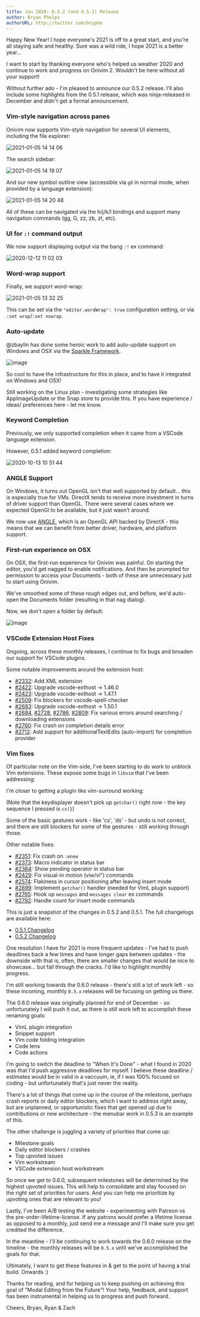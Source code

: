 ```yaml
---
title: Jan 2020: 0.5.2 (and 0.5.1) Release
author: Bryan Phelps
authorURL: http://twitter.com/bryphe
---
```


Happy New Year! I hope everyone's 2021 is off to a great start,
and you're all staying safe and healthy. Sure was a wild ride, I hope 2021 is a better year...

I want to start by thanking everyone who's helped us weather 2020 and
continue to work and progress on Onivim 2. Wouldn't be here without all
your support!

Without further ado - I'm pleased to announce our 0.5.2 release. I'll also
include some highlights from the 0.5.1 release, which was ninja-released in December and didn't get a formal announcement.

### Vim-style navigation across panes

Onivim now supports Vim-style navigation for several UI elements, including the file explorer:

![2021-01-05 14 14 06](https://user-images.githubusercontent.com/13532591/103705920-bd850c00-4f60-11eb-85db-7defd455a3b3.gif)

The search sidebar:

![2021-01-05 14 19 07](https://user-images.githubusercontent.com/13532591/103706186-4d2aba80-4f61-11eb-810e-3218169a38ff.gif)

And our new symbol outline view (accessible via `gO` in normal mode, when provided by a language extension):

![2021-01-05 14 20 48](https://user-images.githubusercontent.com/13532591/103706229-60d62100-4f61-11eb-862a-c8fc96175c8b.gif)

All of these can be navigated via the <C-w>h/j/k/l bindings and support many navigation commands (gg, G, zz, zb, zt, etc).

### UI for `:!` command output

We now support displaying output via the bang `:!` ex command:

![2020-12-12 11 02 03](https://user-images.githubusercontent.com/13532591/101992626-a573e280-3c69-11eb-9e58-61c6e8b2d4d9.gif)

### Word-wrap support

Finally, we support word-wrap:

![2021-01-05 13 32 25](https://user-images.githubusercontent.com/13532591/103701348-b529d280-4f5a-11eb-92bd-d4e480102349.gif)

This can be set via the `"editor.wordWrap": true` configuration setting, or via `:set wrap`/`:set nowrap`.

### Auto-update

@zbaylin has done some heroic work to add auto-update support on Windows and OSX via the [Sparkle Framework](https://sparkle-project.org/).

![image](https://user-images.githubusercontent.com/13532591/103708394-5cac0280-4f65-11eb-9536-d05f39d35f90.png)

So cool to have the infrastructure for this in place, and to have it integrated on Windows and OSX! 

Still working on the Linux plan - investigating some strategies like AppImageUpdate or the Snap store to provide this.
If you have experience / ideas/ preferences here - let me know.

### Keyword Completion

Previously, we only supported completion when it came from a VSCode language extension.

However, 0.5.1 added keyword completion:

![2020-10-13 10 51 44](https://user-images.githubusercontent.com/13532591/95897458-6fd27c00-0d42-11eb-8141-700e84f0f18f.gif)

### ANGLE Support

On Windows, it turns out OpenGL isn't that well supported by default... this
is especially true for VMs. DirectX tends to receive more investment in turns
of driver support than OpenGL. There were several cases where we expected OpenGl
to be available, but it just wasn't around.

We now use [ANGLE](https://github.com/google/angle), which is an OpenGL API
backed by DirectX - this means that we can benefit from better driver, hardware, and platform support.

### First-run experience on OSX

On OSX, the first-run experience for Onivim was painful. On starting the editor,
you'd get nagged to enable notifications. And then be prompted for permission to access your Documents - both of these are unnecessary just to start using Onivim. 

We've smoothed some of these rough edges out, and before, we'd auto-open the Documents folder (resulting in that nag dialog).

Now, we don't open a folder by default:

![image](https://user-images.githubusercontent.com/13532591/103800067-c75e4c00-5000-11eb-8f88-0500b9c117f4.png)

### VSCode Extension Host Fixes

Ongoing, across these monthly releases, I continue to fix bugs and broaden our support
for VSCode plugins.

Some notable improvements around the extension host:

- [#2332](https://github.com/onivim/oni2/pull/2332): Add XML extension
- [#2422](https://github.com/onivim/oni2/pull/2422): Upgrade vscode-exthost -> 1.46.0
- [#2423](https://github.com/onivim/oni2/pull/2423): Upgrade vscode-exthost -> 1.47.1
- [#2509](https://github.com/onivim/oni2/pull/2509): Fix blockers for vscode-spell-checker
- [#2683](https://github.com/onivim/oni2/pull/2683): Upgrade vscode-exthost -> 1.50.1
- [#2684](https://github.com/onivim/oni2/pull/2684), [#2728](https://github.com/onivim/oni2/pull/2728), [#2786](https://github.com/onivim/oni2/pull/2786), [#2809](https://github.com/onivim/oni2/pull/2809): Fix various errors around searching / downloading extensions
- [#2760](https://github.com/onivim/oni2/pull/2760): Fix crash on completion details error
- [#2712](https://github.com/onivim/oni2/pull/2712): Add support for additionalTextEdits (auto-import) for completion provider

### Vim fixes

Of particular note on the Vim-side, I've been starting to do work to unblock
Vim extensions. These expose some bugs in `libvim` that I've been addressing:

I'm closer to getting a plugin like vim-surround working:

(Note that the keydisplayer doesn't pick up `getchar()` right now - the key sequence I pressed is `cs(}`)

Some of the basic gestures work - like 'cs', 'ds' - but undo is not correct, and there are still blockers for some of the gestures - still working through those.

Other notable fixes:

- [#2351](https://github.com/onivim/oni2/pull/2351): Fix crash on `:enew`
- [#2373](https://github.com/onivim/oni2/pull/2373): Macro indicator in status bar
- [#2364](https://github.com/onivim/oni2/pull/2364): Show pending operator in status bar
- [#2429](https://github.com/onivim/oni2/pull/2429): Fix visual-in motion (viw/vi") commands
- [#2574](https://github.com/onivim/oni2/pull/2574): Flakiness in cursor positioning after leaving insert mode
- [#2699](https://github.com/onivim/oni2/pull/2699): Implement `getchar()` handler (needed for VimL plugin support)
- [#2765](https://github.com/onivim/oni2/pull/2765): Hook up `messages` and `messages clear` ex commands
- [#2792](https://github.com/onivim/oni2/pull/2792): Handle count for insert mode commands

This is just a snapshot of the changes in 0.5.2 and 0.5.1. The full
changelogs are available here:

- [0.5.1 Changelog](https://github.com/onivim/oni2/blob/66f31792d6f650f044a8d22861c82f78ff142b52/CHANGES_CURRENT.md)
- [0.5.2 Changelog](https://github.com/onivim/oni2/blob/5c77004c930bfd4233418f1b7d8235447e1d7f12/CHANGES_CURRENT.md)

One resolution I have for 2021 is more frequent updates - I've had
to push deadlines back a few times and have longer gaps between updates -
the downside with that is, often, there are smaller changes that would
be nice to showcase... but fall through the cracks. I'd like to highlight monthly progress.

I'm still working towards the 0.6.0 release - there's still a lot of work left - so these incoming, monthly `0.5.x` releases will be focusing on getting us there.

The 0.6.0 release was originally planned for end of December - so unfortunately I will push it out,
as there is still work left to accomplish these renaming goals:
- VimL plugin integration
- Snippet support
- Vim code folding integration
- Code lens
- Code actions

I'm going to switch the deadline to "When It's Done" - what I found in 2020
was that I'd push aggressive deadlines for myself. I believe these deadline / estimates would be in valid
in a vaccuum, ie, if I was 100% focused on coding - but unfortunately that's just never the reality.

There's a lot of things that come up in the course
of the milestone, perhaps crash reports or daily editor blockers, which I want to address right away, but
are unplanned, or opportunistic fixes that get opened up due to contributions or new architecture -
the menubar work in 0.5.3 is an example of this. 

The other challenge is juggling a variety of priorities that come up:
- Milestone goals
- Daily editor blockers / crashes
- Top upvoted issues
- Vim workstream
- VSCode extension host workstream

So once we get to 0.6.0, subsequent milestones will be determined by the highest upvoted issues. This will help
to consolidate and stay focused on the right set of priorities for users. And you can help me prioritize by upvoting
ones that are relevant to you!

Lastly, I've been A/B testing the website - experimenting with Patreon vs the pre-order-lifetime-license. If any patrons would prefer a lifetime license as opposed to a monthly, just send me a message and I'll make sure you get credited the difference.

In the meantine - I'll be continuing to work towards the 0.6.0 release on the timeline -
the monthly releases will be `0.5.x` until we've accomplished the goals for that.

Ultimately, I want to get these features in & get to the point of having a trial build. Onwards :)

Thanks for reading, and for helping us to keep pushing on achieving this goal of "Modal Editing from the Future"! Your help, feedback, and support has been instrumental in helping us to progress and push forward.

Cheers,
Bryan, Ryan & Zach

